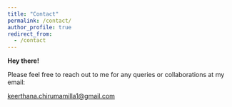 ```yaml
---
title: "Contact"
permalink: /contact/
author_profile: true
redirect_from:
  - /contact
---
```


**Hey there!**

Please feel free to reach out to me for any queries or collaborations at my email:

[keerthana.chirumamilla1@gmail.com](mailto:keerthana.chirumamilla1@gmail.com)

